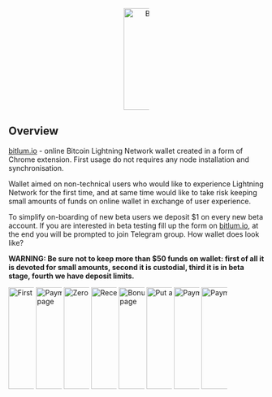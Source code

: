 <p align="center">
<a href="https://bitlum.io"><img src="https://i.imgur.com/dwhqCgZ.png" alt="Bitlum, get it now at bitlum.io" style="max-width:10%;" width="200"></a>
</p>

## Overview

[bitlum.io](https://bitlum.io) - online Bitcoin Lightning Network wallet created in a form of Chrome extension. First usage do not requires any node installation and synchronisation.

Wallet aimed on non-technical users who would like to experience Lightning Network for the first time, and at same time would like to take risk keeping small amounts of funds on online wallet in exchange of user experience.

To simplify on-boarding of new beta users we deposit $1 on every new beta account. If you are interested in beta testing fill up the form on [bitlum.io](https://bitlum.io), at the end you will be prompted to join Telegram group. How wallet does look like?

**WARNING: Be sure not to keep more than $50 funds on wallet: first of all it is devoted for small amounts, second it is custodial, third it is in beta stage, fourth we have deposit limits.**

<p align="left">
<a href="https://bitlum.io"><img src="https://i.imgur.com/QDmvwaM.png" alt="First beta tester page" style="max-width:10%;" width="200"></a>
<a href="https://bitlum.io"><img src="https://i.imgur.com/GnY1bW8.png" alt="Payment confirmation page" style="max-width:10%;" width="200"></a>
<a href="https://bitlum.io"><img src="https://i.imgur.com/0081VkI.png" alt="Zero balance page" style="max-width:10%;" width="200"></a>
<a href="https://bitlum.io"><img src="https://i.imgur.com/H0xD95c.png" alt="Receive funds page" style="max-width:10%;" width="200"></a>
<a href="https://bitlum.io"><img src="https://i.imgur.com/CaVLGct.png" alt="Bonus payment details page" style="max-width:10%;" width="200"></a>
<a href="https://bitlum.io"><img src="https://i.imgur.com/DVkjipA.png" alt="Put address page" style="max-width:10%;" width="200"></a>
<a href="https://bitlum.io"><img src="https://i.imgur.com/CmBvCRK.png" alt="Payment details page" style="max-width:10%;" width="200"></a>
<a href="https://bitlum.io"><img src="https://i.imgur.com/m3nyjQv.png" alt="Payment list page" style="max-width:10%;" width="200"></a>
</p>

